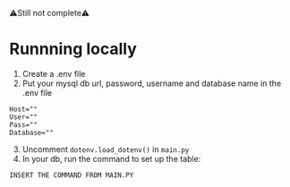 ⚠️Still not complete⚠️

# Runnning locally

1. Create a .env file 
2. Put your mysql db url, password, username and database name in the .env file
```
Host=""
User=""
Pass=""
Database=""
```
3. Uncomment `dotenv.load_dotenv()` in `main.py`
4. In your db, run the command to set up the table:
```
INSERT THE COMMAND FROM MAIN.PY
```
